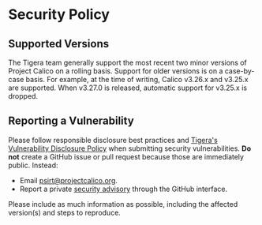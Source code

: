 # Security Policy

## Supported Versions

The Tigera team generally support the most recent two minor versions
of Project Calico on a rolling basis.  Support for older versions is on a 
case-by-case basis.  For example, at the time of writing, 
Calico v3.26.x and v3.25.x are supported.  When v3.27.0 is released,
automatic support for v3.25.x is dropped.

## Reporting a Vulnerability

Please follow responsible disclosure best practices and [Tigera's Vulnerability Disclosure Policy](https://www.tigera.io/vulnerability-disclosure/) when submitting
security vulnerabilities.  **Do not** create a GitHub issue or pull 
request because those are immediately public. Instead:

*  Email [psirt@projectcalico.org](psirt@projectcalico.org).
*  Report a private [security advisory](https://github.com/projectcalico/calico/security/advisories)
  through the GitHub interface.

Please include as much information as possible, including the
affected version(s) and steps to reproduce.
